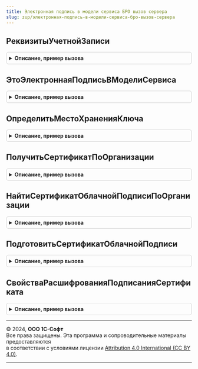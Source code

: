 ```yaml
---
title: Электронная подпись в модели сервиса БРО вызов сервера
slug: zup/электронная-подпись-в-модели-сервиса-бро-вызов-сервера
---
```



## РеквизитыУчетнойЗаписи
<details style="margin: 1em 0; padding: 0.5em; border: 1px solid #ccc; border-radius: 6px;">

<summary style="font-weight: bold; cursor: pointer;">Описание, пример вызова</summary>

```bsl

Функция РеквизитыУчетнойЗаписи(Знач Объект) Экспорт
```

Пример вызова
```bsl
Результат = ЭлектроннаяПодписьВМоделиСервисаБРОВызовСервера.РеквизитыУчетнойЗаписи(Объект) 
```
</details>

## ЭтоЭлектроннаяПодписьВМоделиСервиса
<details style="margin: 1em 0; padding: 0.5em; border: 1px solid #ccc; border-radius: 6px;">

<summary style="font-weight: bold; cursor: pointer;">Описание, пример вызова</summary>

```bsl

Функция ЭтоЭлектроннаяПодписьВМоделиСервиса(Знач Объект = Неопределено) Экспорт
```

Пример вызова
```bsl
Результат = ЭлектроннаяПодписьВМоделиСервисаБРОВызовСервера.ЭтоЭлектроннаяПодписьВМоделиСервиса(Объект);
```
</details>

## ОпределитьМестоХраненияКлюча
<details style="margin: 1em 0; padding: 0.5em; border: 1px solid #ccc; border-radius: 6px;">

<summary style="font-weight: bold; cursor: pointer;">Описание, пример вызова</summary>

```bsl

Функция ОпределитьМестоХраненияКлюча(Знач Объект = Неопределено) Экспорт
```

Пример вызова
```bsl
Результат = ЭлектроннаяПодписьВМоделиСервисаБРОВызовСервера.ОпределитьМестоХраненияКлюча(Объект);
```
</details>

## ПолучитьСертификатПоОрганизации
<details style="margin: 1em 0; padding: 0.5em; border: 1px solid #ccc; border-radius: 6px;">

<summary style="font-weight: bold; cursor: pointer;">Описание, пример вызова</summary>

```bsl

Функция ПолучитьСертификатПоОрганизации(Организация) Экспорт
```

Пример вызова
```bsl
Результат = ЭлектроннаяПодписьВМоделиСервисаБРОВызовСервера.ПолучитьСертификатПоОрганизации(Организация) 
```
</details>

## НайтиСертификатОблачнойПодписиПоОрганизации
<details style="margin: 1em 0; padding: 0.5em; border: 1px solid #ccc; border-radius: 6px;">

<summary style="font-weight: bold; cursor: pointer;">Описание, пример вызова</summary>

```bsl

Функция НайтиСертификатОблачнойПодписиПоОрганизации(Организация) Экспорт
```

Пример вызова
```bsl
Результат = ЭлектроннаяПодписьВМоделиСервисаБРОВызовСервера.НайтиСертификатОблачнойПодписиПоОрганизации(Организация) 
```
</details>

## ПодготовитьСертификатОблачнойПодписи
<details style="margin: 1em 0; padding: 0.5em; border: 1px solid #ccc; border-radius: 6px;">

<summary style="font-weight: bold; cursor: pointer;">Описание, пример вызова</summary>

```bsl

Функция ПодготовитьСертификатОблачнойПодписи(ОблачныйСертификат, РазделСубъекта = "Субъект", РазделИздатель = "Издатель") Экспорт
```

Пример вызова
```bsl
Результат = ЭлектроннаяПодписьВМоделиСервисаБРОВызовСервера.ПодготовитьСертификатОблачнойПодписи(ОблачныйСертификат, РазделСубъекта, РазделИздатель);
```
</details>

## СвойстваРасшифрованияПодписанияСертификата
<details style="margin: 1em 0; padding: 0.5em; border: 1px solid #ccc; border-radius: 6px;">

<summary style="font-weight: bold; cursor: pointer;">Описание, пример вызова</summary>

```bsl

Функция СвойстваРасшифрованияПодписанияСертификата(Сертификат) Экспорт
```

Пример вызова
```bsl
Результат = ЭлектроннаяПодписьВМоделиСервисаБРОВызовСервера.СвойстваРасшифрованияПодписанияСертификата(Сертификат) 
```
</details>

---

© 2024, **ООО 1С-Софт**  
Все права защищены. Эта программа и сопроводительные материалы предоставляются  
в соответствии с условиями лицензии [Attribution 4.0 International (CC BY 4.0)](https://creativecommons.org/licenses/by/4.0/legalcode).

---
